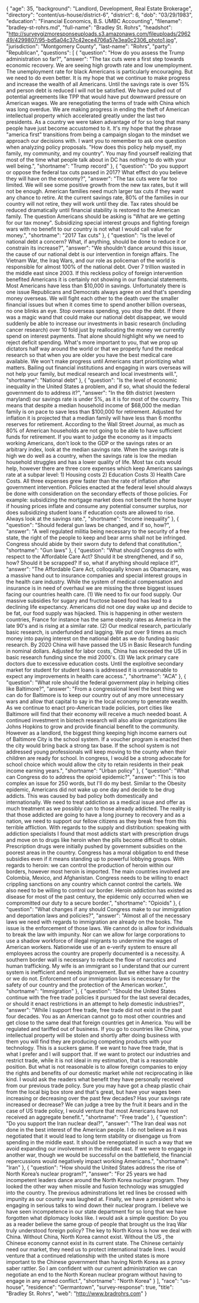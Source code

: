 {
  "age": 35,
  "background": "Landlord, Development, Real Estate Brokerage",
  "directory": "content/us-house/district-6",
  "district": 6,
  "dob": "03/29/1983",
  "education": "Financial Economics, B.S. UMBC Accounting",
  "filename": "bradley-st-rohrs.md",
  "full-name": "Bradley St. Rohrs",
  "headshot": "http://surveygizmoresponseuploads.s3.amazonaws.com/fileuploads/296249/4299807/95-bd5a04c37c42ece4706a57e3ea0c2306_photo1.jpg",
  "jurisdiction": "Montgomery County",
  "last-name": "Rohrs",
  "party": "Republican",
  "questions": [
    {
      "question": "How do you assess the Trump administration so far?",
      "answer": "The tax cuts were a first step towards economic recovery. We are seeing high growth rate and low unemployment. The unemployment rate for black Americans is particularly encouraging. But we need to do even better. It is my hope that we continue to make progress and increase the wealth of all Americans. Until the savings rate is over 15% and person debt is reduced I will not be satisfied. We have pulled out of potential agreements like TPP that would have put downward pressure on American wages. We are renegotiating the terms of trade with China which was long overdue. We are making progress in ending the theft of American intellectual property which accelerated greatly under the last two presidents. As a country we were taken advantage of for so long that many people have just become accustomed to it. It's my hope that the phrase \"america first\" transitions from being a campaign slogan to the mindset we approach our decisions with. I want you to remember to ask one question when analyzing policy proposals. \"How does this policy help myself, my family, my community, and my country\". You may find yourself realizing that most of the time what people talk about in DC has nothing to do with your well being.",
      "shortname": "Trump record"
    },
    {
      "question": "Do you support or oppose the federal tax cuts passed in 2017? What effect do you believe they will have on the economy?",
      "answer": "The tax cuts were far too limited. We will see some positive growth from the new tax rates, but it will not be enough. American families need much larger tax cuts if they want any chance to retire. At the current savings rate, 80% of the families in our country will not retire, they will work until they die. Tax rates should be reduced dramatically until financial stability is restored to the American family. The question Americans should be asking is \"What are we getting for our tax money\". Subsidizing special interest groups and fighting foreign wars with no benefit to our country is not what I would call value for money.",
      "shortname": "2017 Tax cuts"
    },
    {
      "question": "Is the level of national debt a concern? What, if anything, should be done to reduce it or constrain its increase?",
      "answer": "We shouldn't dance around this issue, the cause of our national debt is our intervention in foreign affairs. The Vietnam War, the Iraq Wars, and our role as policeman of the world is responsible for almost 100% of the national debt. Over 7 trillion wasted in the middle east since 2003. If this reckless policy of foreign intervention benefited Americans it is certainly not showing in our financial statements. Most Americans have less than $10,000 in savings. Unfortunately there is one issue Republicans and Democrats always agree on and that's spending money overseas. We will fight each other to the death over the smaller financial issues but when it comes time to spend another billion overseas, no one blinks an eye. Stop overseas spending, you stop the debt. If there was a magic wand that could make our national debt disappear, we would suddenly be able to increase our investments in basic research (including cancer research) over 10 fold just by reallocating the money we currently spend on interest payments. That alone should highlight why we need to reject deficit spending. What's more important to you, that we prop up dictators half way around the world or that we properly fund the medical research so that when you are older you have the best medical care available. We won't make progress until Americans start prioritizing what matters. Bailing out financial institutions and engaging in wars overseas will not help your family, but medical research and local investments will.",
      "shortname": "National debt"
    },
    {
      "question": "Is the level of economic inequality in the United States a problem, and if so, what should the federal government do to address it?",
      "answer": "In the 6th district (western maryland) our savings rate is under 5%, as it is for most of the country. This means that despite a median household income of $68,000 the median family is on pace to save less than $100,000 for retirement. Adjusted for inflation it is projected that a median family will have less than 6 months reserves for retirement. According to the Wall Street Journal, as much as 80% of American households are not going to be able to have sufficient funds for retirement. If you want to judge the economy as it impacts working Americans, don't look to the GDP or the savings rates or an arbitrary index, look at the median savings rate. When the savings rate is high we do well as a country, when the savings rate is low the median household struggles and has a lower quality of life. Most tax cuts would help, however there are three core expenses which keep Americans savings rate at a subpar level: 1) Housing costs 2) Education Costs 3) Health Care Costs. All three expenses grew faster than the rate of inflation after government intervention. Policies enacted at the federal level should always be done with consideration on the secondary effects of those policies. For example: subsidizing the mortgage market does not benefit the home buyer if housing prices inflate and consume any potential consumer surplus, nor does subsidizing student loans if education costs are allowed to rise. Always look at the savings rate.",
      "shortname": "Income inequality"
    },
    {
      "question": "Should federal gun laws be changed, and if so, how?",
      "answer": "A well regulated militia being necessary to the security of a free state, the right of the people to keep and bear arms shall not be infringed. Congress should abide by their sworn duty to defend that constitution.",
      "shortname": "Gun laws"
    },
    {
      "question": "What should Congress do with respect to the Affordable Care Act? Should it be strengthened, and if so, how? Should it be scrapped? If so, what if anything should replace it?",
      "answer": "The Affordable Care Act, colloquially known as Obamacare, was a massive hand out to insurance companies and special interest groups in the health care industry. While the system of medical compensation and insurance is in need of overhaul we are missing the three biggest issues facing our countries health care. (1) We need to fix our food supply. Our massive subsidies for sugary and fructose based food has lead to a declining life expectancy. Americans did not one day wake up and decide to be fat, our food supply was hijacked. This is happening in other western countries, France for instance has the same obesity rates as America in the late 90's and is rising at a similar rate. (2) Our medical research, particularly basic research, is underfunded and lagging. We put over 9 times as much money into paying interest on the national debt as we do funding basic research. By 2020 China will have passed the US in Basic Research funding in nominal dollars. Adjusted for labor costs, China has exceeded the US in basic research funding since the mid 2000's. (3) We lack primary care doctors due to excessive education costs. Until the exploitive secondary market for student for student loans is addressed it is unreasonable to expect any improvements in health care access.",
      "shortname": "ACA"
    },
    {
      "question": "What role should the federal government play in helping cities like Baltimore?",
      "answer": "From a congressional level the best thing we can do for Baltimore is to keep our country out of any more unnecessary wars and allow that capital to say in the local economy to generate wealth. As we continue to enact pro-American trade policies, port cities like Baltimore will find that their economy will receive a much needed boast. A continued investment in biotech research will also allow organizations like Johns Hopkins to grow and provide financial benefit to the community. However as a landlord, the biggest thing keeping high income earners out of Baltimore City is the school system. If a voucher program is enacted then the city would bring back a strong tax base. If the school system is not addressed young professionals will keep moving to the county when their children are ready for school. In congress, I would be a strong advocate for school choice which would allow the city to retain residents in their peak income earning years.",
      "shortname": "Urban policy"
    },
    {
      "question": "What can Congress do to address the opioid epidemic?",
      "answer": "This is too complex an issue for 250 words, but I'll do my best. Similar to the Obesity epidemic, Americans did not wake up one day and decide to be drug addicts. This was caused by bad policy both domestically and internationally. We need to treat addiction as a medical issue and offer as much treatment as we possibly can to those already addicted. The reality is that those addicted are going to have a long journey to recovery and as a nation, we need to support our fellow citizens as they break free from this terrible affliction. With regards to the supply and distribution: speaking with addiction specialists I found that most addicts start with prescription drugs and move on to drugs like heroin when the pills become difficult to obtain. Prescription drugs were initially pushed by government subsidies on the poorest areas in the country. Congress has a moral obligation to end these subsidies even if it means standing up to powerful lobbying groups. With regards to heroin: we can control the production of heroin within our borders, however most heroin is imported. The main countries involved are Colombia, Mexico, and Afghanistan. Congress needs to be willing to enact crippling sanctions on any country which cannot control the cartels. We also need to be willing to control our border. Heroin addiction has existed as disease for most of the past century, the epidemic only occurred when we compromitted our duty to a secure border.",
      "shortname": "Opioids"
    },
    {
      "question": "What changes if any should Congress make to our immigration and deportation laws and policies?",
      "answer": "Almost all of the necessary laws we need with regards to immigration are already on the books. The issue is the enforcement of those laws. We cannot do is allow for individuals to break the law with impunity. Nor can we allow for large corporations to use a shadow workforce of illegal migrants to undermine the wages of American workers. Nationwide use of an e-verify system to ensure all employees across the country are properly documented is a necessity. A southern border wall is necessary to reduce the flow of narcotics and human trafficking. My wife is an immigrant so I understand that our current system is inefficient and needs improvement. But we either have a country or we do not. Enforcement of our immigration laws is necessary for the safety of our country and the protection of the American worker.",
      "shortname": "Immigration"
    },
    {
      "question": "Should the United States continue with the free trade policies it pursued for the last several decades, or should it enact restrictions in an attempt to help domestic industries?",
      "answer": "While I support free trade, free trade did not exist in the past four decades. You as an American cannot go to most other countries and get close to the same deal that foreign countries get in America. You will be regulated and tariffed out of business. If you go to countries like China, your intellectual property will be stolen and shortly after doing business with them you will find they are producing competing products with your technology. This is a suckers game. If we want to have free trade, that is what I prefer and I will support that. If we want to protect our industries and restrict trade, while it is not ideal in my estimation, that is a reasonable position. But what is not reasonable is to allow foreign companies to enjoy the rights and benefits of our domestic market while not reciprocating in like kind. I would ask the readers what benefit they have personally received from our previous trade policy. Sure you may have got a cheap plastic chair from the local big box store and that's great, but have your wages been increasing or decreasing over the past few decades? Has your savings rate increased or decrease? We can judge a tree by the fruit it bears and in the case of US trade policy, I would venture that most Americans have not received an aggregate benefit.",
      "shortname": "Free trade"
    },
    {
      "question": "Do you support the Iran nuclear deal?",
      "answer": "The Iran deal was not done in the best interest of the American people. I do not believe as it was negotiated that it would lead to long term stability or disengage us from spending in the middle east. It should be renegotiated in such a way that we avoid expanding our involvement in the middle east. If we were to engage in another war, though we would be successful on the battlefield, the financial repercussions would negatively impact working Americans.",
      "shortname": "Iran"
    },
    {
      "question": "How should the United States address the rise of North Korea’s nuclear program?",
      "answer": "For 25 years we had incompetent leaders dance around the North Korea nuclear program. They looked the other way when missile and fusion technology was smuggled into the country. The previous adminstrations let red lines be crossed with impunity as our country was laughed at. Finally, we have a president who is engaging in serious talks to wind down their nuclear program. I believe we have seen incompetence in our state department for so long that we have forgotten what diplomacy looks like. I would ask a simple question: Do you as a reader believe the same group of people that brought us the Iraq War truly understood foreign policy? The key to North Korea is how we deal with China. Without China, North Korea cannot exist. Without the US , the Chinese economy cannot exist in its current state. The Chinese certainly need our market, they need us to protect international trade lines. I would venture that a continued relationship with the united states is more important to the Chinese government than having North Korea as a proxy saber rattler. So I am confident with our current administration we can negotiate an end to the North Korean nuclear program without having to engage in any armed conflict.",
      "shortname": "North Korea"
    }
  ],
  "race": "us-house",
  "residence": "Germantown",
  "survey-response": true,
  "title": "Bradley St. Rohrs",
  "web": "http://www.bradrohrs.com"
}
